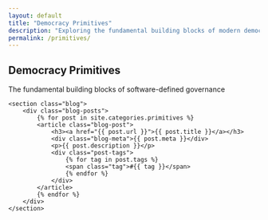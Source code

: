 ```yaml
---
layout: default
title: "Democracy Primitives"
description: "Exploring the fundamental building blocks of modern democratic systems"
permalink: /primitives/
---
```


<main class="container">
    <section class="hero">
        <h1>Democracy Primitives</h1>
        <p>The fundamental building blocks of software-defined governance</p>
    </section>

    <section class="blog">
        <div class="blog-posts">
            {% for post in site.categories.primitives %}
            <article class="blog-post">
                <h3><a href="{{ post.url }}">{{ post.title }}</a></h3>
                <div class="blog-meta">{{ post.meta }}</div>
                <p>{{ post.description }}</p>
                <div class="post-tags">
                    {% for tag in post.tags %}
                    <span class="tag">#{{ tag }}</span>
                    {% endfor %}
                </div>
            </article>
            {% endfor %}
        </div>
    </section>
</main>

<style>
.tag {
    display: inline-block;
    background: rgba(0, 204, 51, 0.2);
    color: #00cc33;
    padding: 0.2rem 0.5rem;
    border-radius: 4px;
    font-size: 0.8rem;
    margin-right: 0.5rem;
    margin-top: 0.5rem;
}

.post-tags {
    margin-top: 1rem;
}
</style>